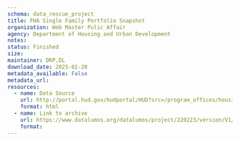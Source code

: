 ```yaml
---
schema: data_rescue_project 
title: FHA Single Family Portfolio Snapshot
organization: Web Master Pulic Affair
agency: Department of Housing and Urban Development
notes: 
status: Finished
size: 
maintainer: DRP,DL
download_date: 2025-02-20
metadata_available: False
metadata_url: 
resources:
  - name: Data Source
    url: http://portal.hud.gov/hudportal/HUD?src=/program_offices/housing/rmra/oe/rpts/sfsnap/sfsnap
    format: html
  - name: Link to archive
    url: https://www.datalumos.org/datalumos/project/220223/version/V1/view
    format: 
---
```


